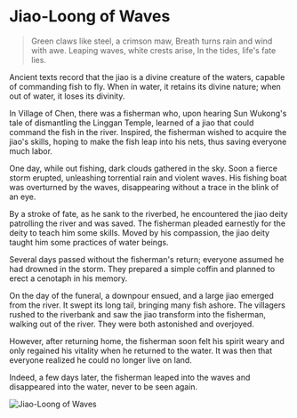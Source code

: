 # Jiao-Loong of Waves

> Green claws like steel, a crimson maw,
> Breath turns rain and wind with awe.
> Leaping waves, white crests arise,
> In the tides, life's fate lies.

Ancient texts record that the jiao is a divine creature of the waters, capable
of commanding fish to fly. When in water, it retains its divine nature;
when out of water, it loses its divinity.

In Village of Chen, there was a fisherman who, upon hearing Sun
Wukong's tale of dismantling the Linggan Temple, learned of a jiao that
could command the fish in the river. Inspired, the fisherman wished to
acquire the jiao's skills, hoping to make the fish leap into his nets, thus
saving everyone much labor.

One day, while out fishing, dark clouds gathered in the sky. Soon a fierce
storm erupted, unleashing torrential rain and violent waves. His fishing
boat was overturned by the waves, disappearing without a trace in the
blink of an eye.

By a stroke of fate, as he sank to the riverbed, he encountered the jiao deity
patrolling the river and was saved. The fisherman pleaded earnestly for
the deity to teach him some skills. Moved by his compassion, the jiao deity
taught him some practices of water beings.

Several days passed without the fisherman's return; everyone assumed he
had drowned in the storm. They prepared a simple coffin and planned to
erect a cenotaph in his memory.

On the day of the funeral, a downpour ensued, and a large jiao emerged
from the river. It swept its long tail, bringing many fish ashore. The
villagers rushed to the riverbank and saw the jiao transform into the
fisherman, walking out of the river. They were both astonished and
overjoyed.

However, after returning home, the fisherman soon felt his spirit weary
and only regained his vitality when he returned to the water. It was then
that everyone realized he could no longer live on land.

Indeed, a few days later, the fisherman leaped into the waves and
disappeared into the water, never to be seen again.

![Jiao-Loong of Waves](/image-20240827234018624.png)